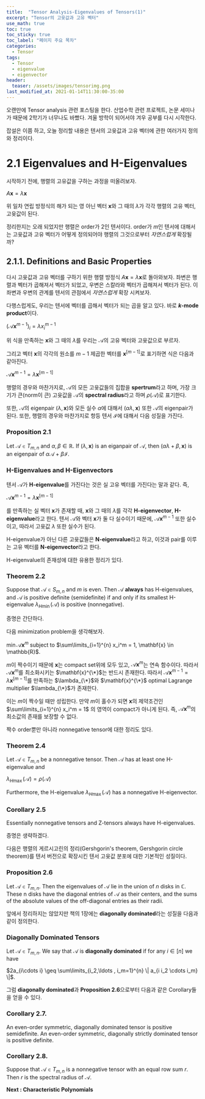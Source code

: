 ```yaml
---
title:  "Tensor Analysis-Eigenvalues of Tensors(1)"
excerpt: "Tensor의 고윳값과 고유 벡터"
use_math: true
toc: true
toc_sticky: true
toc_label: "페이지 주요 목차"
categories:
  - Tensor
tags:
  - Tensor
  - eigenvalue
  - eigenvector
header:
  teaser: /assets/images/tensorimg.png
last_modified_at: 2021-01-14T11:30:00-35:00
---
```


오랜만에 Tensor analysis 관련 포스팅을 한다. 산업수학 관련 프로젝트, 논문 세미나가 때문에 2학기가 너무나도 바빴다. 겨울 방학이 되어서야 겨우 공부를 다시 시작한다.

잡설은 이쯤 하고, 오늘 정리할 내용은 텐서의 고윳값과 고유 벡터에 관한 여러가지 정의와 정리이다.

# 2.1 Eigenvalues and H-Eigenvalues

시작하기 전에, 행렬의 고유값을 구하는 과정을 떠올려보자.

$A\mathbf{x} = \lambda \mathbf{x}$

위 일차 연립 방정식의 해가 되는 영 아닌 벡터 $\mathbf{x}$와 그 때의 $\lambda$가 각각 행렬의 고유 벡터, 고윳값이 된다.

정리한지는 오래 되었지만 행렬은 order가 $2$인 텐서이다. order가 $m$인 텐서에 대해서는 고윳값과 고유 벡터가 어떻게 정의되어야 행렬의 그것으로부터 *자연스럽게* 확장될까?

## 2.1.1. Definitions and Basic Properties

다시 고윳값과 고유 벡터를 구하기 위한 행렬 방정식 $A\mathbf{x} = \lambda \mathbf{x}$로 돌아와보자. 좌변은 행렬과 벡터가 곱해져서 벡터가 되었고, 우변은 스칼라와 벡터가 곱해져서 벡터가 된다. 이 좌변과 우변의 관계를 텐서의 관점에서 *자연스럽게* 확장 시켜보자.

다행스럽게도, 우리는 텐서에 벡터를 곱해서 벡터가 되는 곱을 알고 있다. 바로 **$k$-mode product**이다.

$\left(\mathscr{A}\mathbf{x}^{m-1} \right)_i = \lambda x_i^{m-1}$

위 식을 만족하는 $\mathbf{x}$와 그 때의 $\lambda$를 우리는 $\mathscr{A}$의 고유 벡터와 고윳값으로 부르자.

그리고 벡터 $\mathbf{x}$의 각각의 원소를 $m-1$ 제곱한 벡터를 $\mathbf{x}^{[m-1]}$로 표기하면 식은 다음과 같아진다.

$\mathscr{A}\mathbf{x}^{m-1}  = \lambda \mathbf{x}^{[m-1]}$

행렬의 경우와 마찬가지로, $\mathscr{A}$의 모든 고윳값들의 집합을 **spertrum**라고 하며, 가장 크기가 큰(norm이 큰) 고윳값을 $\mathscr{A}$의 **spectral radius**라고 하며 $\rho (\mathscr{A})$로 표기한다.

또한, $\mathscr{A}$의 eigenpair $(\lambda, \mathbf{x})$와 모든 실수 $\alpha$에 대해서 $(\alpha \lambda, \mathbf{x})$ 또한 $\mathscr{A}$의 eigenpair가 된다. 또한, 행렬의 경우와 마찬가지로 항등 텐서 $\mathscr{I}$에 대해서 다음 성질을 가진다.

### Proposition 2.1
Let $\mathscr{A}\in T_{m,n}$ and $\alpha, \beta \in \mathbb{R}$. If $(\lambda, \mathbf{x})$ is an eiganpair of $\mathscr{A}$, then $(\alpha\lambda + \beta, \mathbf{x})$ is an eigenpair of $\alpha \mathscr{A} + \beta \mathscr{I}$.

### H-Eigenvalues and H-Eigenvectors
텐서 $\mathscr{A}$가 **H-eigenvalue**를 가진다는 것은 실 고유 벡터를 가진다는 말과 같다. 즉,

$\mathscr{A}\mathbf{x}^{m-1}  = \lambda \mathbf{x}^{[m-1]}$

를 만족하는 실 벡터 $\mathbf{x}$가 존재할 때, $\mathbf{x}$와 그 때의 $\lambda$를 각각 **H-eigenvector**, **H-eigenvalue**라고 한다. 텐서 $\mathscr{A}$와 벡터 $\mathbf{x}$가 둘 다 실수이기 때문에, $\mathscr{A}\mathbf{x}^{m-1}$ 또한 실수이고, 따라서 고윳값 $\lambda$ 또한 실수가 된다.

H-eigenvalue가 아닌 다른 고윳값들은 **N-eigenvalue**라고 하고, 이것과 pair를 이루는 고유 벡터를 **N-eigenvector**라고 한다.

H-eigenvalue의 존재성에 대한 유용한 정리가 있다. 

### Theorem 2.2
Suppose that $\mathscr{A}\in S_{m,n}$ and $m$ is even. Then $\mathscr{A}$ **always** has H-eigenvalues, and $\mathscr{A}$ is positive definite (semidefinite) if and only if its smallest H-eigenvalue $\lambda_{H \min }(\mathscr{A})$ is positive (nonnegative).

증명은 간단하다.

다음 minimization problem을 생각해보자.

$\min \mathscr{A} \mathbf{x}^m$ subject to $\sum\limits_{i=1}^{n} x_i^m = 1, \mathbf{x} \in \mathbb{R}$.

$m$이 짝수이기 때문에 $\mathbf{x}$는 compact set위에 모두 있고, $\mathscr{A} \mathbf{x}^m$는 연속 함수이다. 따라서 $\mathscr{A} \mathbf{x}^m$를 최소화시키는 $\mathbf{x}^{\*}$는 반드시 존재한다. 따라서 $\mathscr{A}\mathbf{x}^{m-1}  = \lambda \mathbf{x}^{[m-1]}$를 만족하는 $\lambda_{\*}$와 $\mathbf{x}^{\*}$ optimal Lagrange multiplier $\lambda_{\*}$가 존재한다.

이는 $m$이 짝수일 때만 성립한다. 만약 $m$이 홀수가 되면 $\mathbf{x}$의 제약조건인 $\sum\limits_{i=1}^{n} x_i^m = 1$ 의 영역이 compact가 아니게 된다. 즉, $\mathscr{A} \mathbf{x}^m$의 최소값의 존재를 보장할 수 없다.

짝수 order뿐만 아니라 nonnegative tensor에 대한 정리도 있다.

### Theorem 2.4
Let $\mathscr{A}\in T_{m,n}$ be a nonnegative tensor. Then $\mathscr{A}$ has at least one H-eigenvalue and

$\lambda_{H\max}(\mathscr{A}) = \rho (\mathscr{A})$

Furthermore, the H-eigenvalue $\lambda_{H\max}(\mathscr{A})$ has a nonnegative H-eigenvector.

### Corollary 2.5
Essentially nonnegative tensors and Z-tensors always have H-eigenvalues.

증명은 생략하겠다.

다음은 행렬의 게르시고린의 정리(Gershgorin's theorem, Gershgorin circle theorem)를 텐서 버전으로 확장시킨 텐서 고윳값 분포에 대한 기본적인 성질이다.

### Proposition 2.6
Let $\mathscr{A}\in T_{m,n}$.  Then the eigenvalues of $\mathscr{A}$ lie in the union of $n$ disks in $\mathbb{C}$. These n disks have the diagonal entries of $\mathscr{A}$ as their centers, and the sums of the absolute values of the off-diagonal entries as their radii.

앞에서 정리하지는 않았지만 책의 1장에는 **diagonally dominated**라는 성질을 다음과 같이 정의한다.

### Diagonally Dominated Tensors
Let $\mathscr{A}\in T_{m,n}$. We say that $\mathscr{A}$ is **diagonally dominated** if for any $i\in [n]$ we have

$2a_{i\cdots i} \geq \sum\limits_{i_2,\ldots , i_m=1}^{n} \| a_{i i_2 \cdots i_m} \|$.

그럼 **diagonally dominated**과 **Proposition 2.6**으로부터 다음과 같은 Corollary들을 얻을 수 있다.

### Corollary 2.7. 
An even-order symmetric, diagonally dominated tensor is positive semidefinite. An even-order symmetric, diagonally strictly dominated tensor is positive definite.

### Corollary 2.8.
Suppose that $\mathscr{A}\in T_{m,n}$ is a nonnegative tensor with an equal row sum $r$. Then $r$ is the spectral radius of $\mathscr{A}$.

**Next : Characteristic Polynomials**